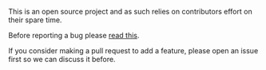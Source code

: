 This is an open source project and as such relies on contributors effort on their spare time. 

Before reporting a bug please [read this](https://github.com/geeklearningio/gl-vsts-tasks-yarn/wiki/How-to-Report-an-issue).

If you consider making a pull request to add a feature, please open an issue first so we can discuss it before.
